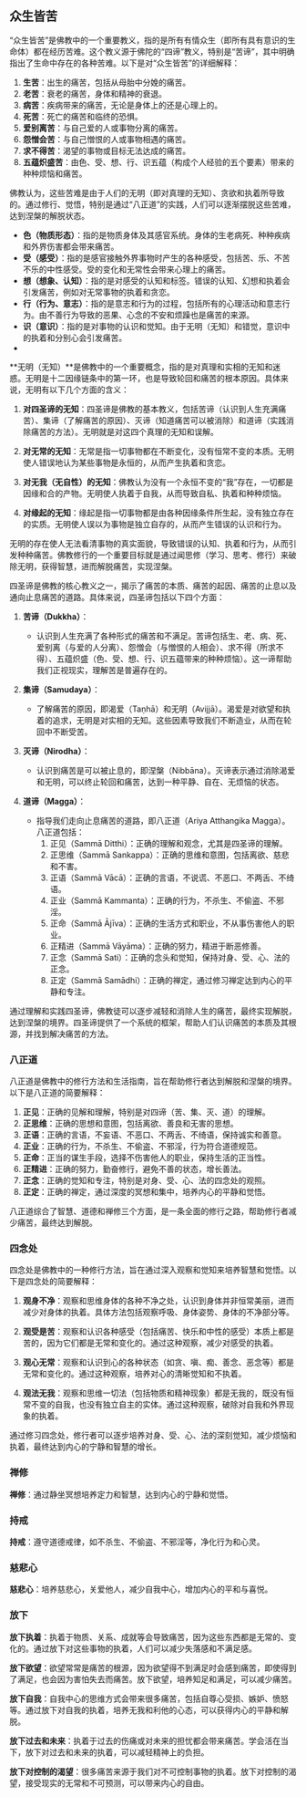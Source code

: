 ## 众生皆苦

“众生皆苦”是佛教中的一个重要教义，指的是所有有情众生（即所有具有意识的生命体）都在经历苦难。这个教义源于佛陀的“四谛”教义，特别是“苦谛”，其中明确指出了生命中存在的各种苦难。以下是对“众生皆苦”的详细解释：

1. **生苦**：出生的痛苦，包括从母胎中分娩的痛苦。
2. **老苦**：衰老的痛苦，身体和精神的衰退。
3. **病苦**：疾病带来的痛苦，无论是身体上的还是心理上的。
4. **死苦**：死亡的痛苦和临终的恐惧。
5. **爱别离苦**：与自己爱的人或事物分离的痛苦。
6. **怨憎会苦**：与自己憎恨的人或事物相遇的痛苦。
7. **求不得苦**：渴望的事物或目标无法达成的痛苦。
8. **五蕴炽盛苦**：由色、受、想、行、识五蕴（构成个人经验的五个要素）带来的种种烦恼和痛苦。

佛教认为，这些苦难是由于人们的无明（即对真理的无知）、贪欲和执着所导致的。通过修行、觉悟，特别是通过“八正道”的实践，人们可以逐渐摆脱这些苦难，达到涅槃的解脱状态。

- **色（物质形态）**：指的是物质身体及其感官系统。身体的生老病死、种种疾病和外界伤害都会带来痛苦。
- **受（感受）**：指的是感官接触外界事物时产生的各种感受，包括苦、乐、不苦不乐的中性感受。受的变化和无常性会带来心理上的痛苦。
- **想（想象、认知）**：指的是对感受的认知和标签。错误的认知、幻想和执着会引发痛苦，例如对无常事物的执着和贪恋。
- **行（行为、意志）**：指的是意志和行为的过程，包括所有的心理活动和意志行为。由不善行为导致的恶果、心念的不安和烦躁也是痛苦的来源。
- **识（意识）**：指的是对事物的认识和觉知。由于无明（无知）和错觉，意识中的执着和分别心会引发痛苦。
- 

**无明（无知）**是佛教中的一个重要概念，指的是对真理和实相的无知和迷惑。无明是十二因缘链条中的第一环，也是导致轮回和痛苦的根本原因。具体来说，无明有以下几个方面的含义：

1. **对四圣谛的无知**：四圣谛是佛教的基本教义，包括苦谛（认识到人生充满痛苦）、集谛（了解痛苦的原因）、灭谛（知道痛苦可以被消除）和道谛（实践消除痛苦的方法）。无明就是对这四个真理的无知和误解。

2. **对无常的无知**：无常是指一切事物都在不断变化，没有恒常不变的本质。无明使人错误地认为某些事物是永恒的，从而产生执着和贪恋。

3. **对无我（无自性）的无知**：佛教认为没有一个永恒不变的“我”存在，一切都是因缘和合的产物。无明使人执着于自我，从而导致自私、执着和种种烦恼。

4. **对缘起的无知**：缘起是指一切事物都是由各种因缘条件所生起，没有独立存在的实质。无明使人误以为事物是独立自存的，从而产生错误的认识和行为。

无明的存在使人无法看清事物的真实面貌，导致错误的认知、执着和行为，从而引发种种痛苦。佛教修行的一个重要目标就是通过闻思修（学习、思考、修行）来破除无明，获得智慧，进而解脱痛苦，实现涅槃。



四圣谛是佛教的核心教义之一，揭示了痛苦的本质、痛苦的起因、痛苦的止息以及通向止息痛苦的道路。具体来说，四圣谛包括以下四个方面：

1. **苦谛（Dukkha）**：
   - 认识到人生充满了各种形式的痛苦和不满足。苦谛包括生、老、病、死、爱别离（与爱的人分离）、怨憎会（与憎恨的人相会）、求不得（所求不得）、五蕴炽盛（色、受、想、行、识五蕴带来的种种烦恼）。这一谛帮助我们正视现实，理解苦是普遍存在的。

2. **集谛（Samudaya）**：
   - 了解痛苦的原因，即渴爱（Taṇhā）和无明（Avijjā）。渴爱是对欲望和执着的追求，无明是对实相的无知。这些因素导致我们不断造业，从而在轮回中不断受苦。

3. **灭谛（Nirodha）**：
   - 认识到痛苦是可以被止息的，即涅槃（Nibbāna）。灭谛表示通过消除渴爱和无明，可以终止轮回和痛苦，达到一种平静、自在、无烦恼的状态。

4. **道谛（Magga）**：
   - 指导我们走向止息痛苦的道路，即八正道（Ariya Atthangika Magga）。八正道包括：
     1. 正见（Sammā Ditthi）：正确的理解和观念，尤其是四圣谛的理解。
     2. 正思维（Sammā Sankappa）：正确的思维和意图，包括离欲、慈悲和不害。
     3. 正语（Sammā Vācā）：正确的言语，不说谎、不恶口、不两舌、不绮语。
     4. 正业（Sammā Kammanta）：正确的行为，不杀生、不偷盗、不邪淫。
     5. 正命（Sammā Ājīva）：正确的生活方式和职业，不从事伤害他人的职业。
     6. 正精进（Sammā Vāyāma）：正确的努力，精进于断恶修善。
     7. 正念（Sammā Sati）：正确的念头和觉知，保持对身、受、心、法的正念。
     8. 正定（Sammā Samādhi）：正确的禅定，通过修习禅定达到内心的平静和专注。

通过理解和实践四圣谛，佛教徒可以逐步减轻和消除人生的痛苦，最终实现解脱，达到涅槃的境界。四圣谛提供了一个系统的框架，帮助人们认识痛苦的本质及其根源，并找到解决痛苦的方法。



### 八正道

八正道是佛教中的修行方法和生活指南，旨在帮助修行者达到解脱和涅槃的境界。以下是八正道的简要解释：

1. **正见**：正确的见解和理解，特别是对四谛（苦、集、灭、道）的理解。
2. **正思维**：正确的思想和意图，包括离欲、善良和无害的思想。
3. **正语**：正确的言语，不妄语、不恶口、不两舌、不绮语，保持诚实和善意。
4. **正业**：正确的行为，不杀生、不偷盗、不邪淫，行为符合道德规范。
5. **正命**：正当的谋生手段，选择不伤害他人的职业，保持生活的正当性。
6. **正精进**：正确的努力，勤奋修行，避免不善的状态，增长善法。
7. **正念**：正确的觉知和专注，特别是对身、受、心、法的四念处的观照。
8. **正定**：正确的禅定，通过深度的冥想和集中，培养内心的平静和觉悟。

八正道综合了智慧、道德和禅修三个方面，是一条全面的修行之路，帮助修行者减少痛苦，最终达到解脱。

### 四念处

四念处是佛教中的一种修行方法，旨在通过深入观察和觉知来培养智慧和觉悟。以下是四念处的简要解释：

1. **观身不净**：观察和思维身体的各种不净之处，认识到身体并非恒常美丽，进而减少对身体的执着。具体方法包括观察呼吸、身体姿势、身体的不净部分等。

2. **观受是苦**：观察和认识各种感受（包括痛苦、快乐和中性的感受）本质上都是苦的，因为它们都是无常和变化的。通过这种观察，减少对感受的执着。

3. **观心无常**：观察和认识到心的各种状态（如贪、嗔、痴、善念、恶念等）都是无常和变化的。通过这种观察，培养对心的清晰觉知和不执着。

4. **观法无我**：观察和思维一切法（包括物质和精神现象）都是无我的，既没有恒常不变的自我，也没有独立自主的实体。通过这种观察，破除对自我和外界现象的执着。

通过修习四念处，修行者可以逐步培养对身、受、心、法的深刻觉知，减少烦恼和执着，最终达到内心的宁静和智慧的增长。



### 禅修

**禅修**：通过静坐冥想培养定力和智慧，达到内心的宁静和觉悟。

### 持戒

**持戒**：遵守道德戒律，如不杀生、不偷盗、不邪淫等，净化行为和心灵。

### 慈悲心

**慈悲心**：培养慈悲心，关爱他人，减少自我中心，增加内心的平和与喜悦。

### 放下

**放下执着**：执着于物质、关系、成就等会导致痛苦，因为这些东西都是无常的、变化的。通过放下对这些事物的执着，人们可以减少失落感和不满足感。

**放下欲望**：欲望常常是痛苦的根源，因为欲望得不到满足时会感到痛苦，即使得到了满足，也会因为害怕失去而痛苦。放下欲望，培养知足和满足，可以减少痛苦。

**放下自我**：自我中心的思维方式会带来很多痛苦，包括自尊心受损、嫉妒、愤怒等。通过放下对自我的执着，培养无我和利他的心态，可以获得内心的平静和解脱。

**放下过去和未来**：执着于过去的伤痛或对未来的担忧都会带来痛苦。学会活在当下，放下对过去和未来的执着，可以减轻精神上的负担。

**放下对控制的渴望**：很多痛苦来源于我们对不可控制事物的执着。放下对控制的渴望，接受现实的无常和不可预测，可以带来内心的自由。